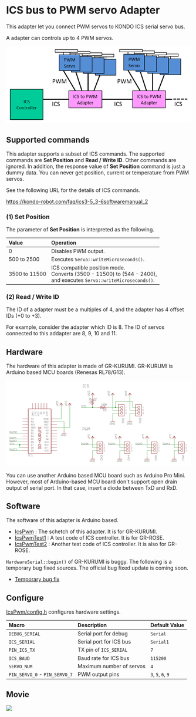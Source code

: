 # ICS bus to PWM servo Adapter

This adapter let you connect PWM servos to KONDO ICS serial servo bus.

A adapter can controls up to 4 PWM servos.

![Overview](overview.png)

## Supported commands

This adapter supports a subset of ICS commands. The supported commands are **Set Position** and **Read / Write ID**. Other commands are ignored. In addition, the response value of **Set Position** command is just a dummy data. You can never get position, current or temperature from PWM servos.

See the following URL for the details of ICS commands.

https://kondo-robot.com/faq/ics3-5_3-6softwaremanual_2

### (1) Set Position
The parameter of **Set Position** is interpreted as the following.

| Value         | Operation    |
|:--------------|:-------------|
| 0             | Disables PWM output. |
| 500 to 2500   | Executes `Servo::writeMicroseconds()`. |
| 3500 to 11500 | ICS compatible position mode.<br>Converts (3500 - 11500) to (544 - 2400),<br>and executes `Servo::writeMicroseconds()`. |


### (2) Read / Write ID

The ID of a adapter must be a multiples of 4, and the adapter has 4 offset IDs (+0 to +3).

For example, consider the adapter which ID is 8. The ID of servos connected to this addapter are 8, 9, 10 and 11.

## Hardware
The hardware of this adapter is made of GR-KURUMI. GR-KURUMI is Arduino based MCU boards (Renesas RL78/G13).

![Schematic](schematic.png)

You can use another Arduino based MCU board such as Arduino Pro Mini. However, most of Arduino-based MCU board don't support open drain output of serial port. In that case, insert a diode between TxD and RxD.

## Software

The software of this adapter is Arduino based.

- [IcsPwm](IcsPwm/) : The schetch of this adapter. It is for GR-KURUMI.
- [IcsPwmTest1](IcsPwmTest1/) : A test code of ICS controller. It is for GR-ROSE.
- [IcsPwmTest2](IcsPwmTest2/) : Another test code of ICS controller. It is also for GR-ROSE.

`HardwareSerial::begin()` of GR-KURUMI is buggy. The following is a temporary bug fixed sources. The official bug fixed update is coming soon.

- [Temporary bug fix](temp/)

## Configure

[IcsPwm/config.h](IcsPwm/config.h) configures hardware settings.

| Macro | Description | Default Value|
|:--------------|:-------------|:-------------|
| `DEBUG_SERIAL` | Serial port for debug | `Serial` |
| `ICS_SERIAL` | Serial port for ICS bus | `Serial1` |
| `PIN_ICS_TX` | TX pin of `ICS_SERIAL` | `7` |
| `ICS_BAUD` | Baud rate for ICS bus | `115200` |
| `SERVO_NUM` | Maximum number of servos | `4` |
| `PIN_SERVO_0` - `PIN_SERVO_7` | PWM output pins | `3`, `5`, `6`, `9`| 

## Movie

[![](https://img.youtube.com/vi/fqwMWizwraA/0.jpg)](https://www.youtube.com/watch?v=fqwMWizwraA)

